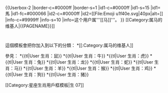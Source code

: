 {{Userbox-2
|border-c=#0000ff
|border-s=1
|id1-c=#0000ff
|id1-s=15
|id1=馬
|id1-fc=#000066
|id2-c=#0000ff
|id2=[[File:Emoji u1f40e.svg|40px|alt=]]
|info-c=#9999ff
|info-s=10
|info=这个用户属'''[[马]]'''。
}}
<includeonly>[[Category:属马的维基人|{{PAGENAME}}]]</includeonly>
<noinclude>
<p style="clear: both; padding-top: 2em">
這個模板會把你加入到以下的分類：
*[[:Category:属马的维基人]]

參見：
*{{tl|User 生肖：鼠}}
*{{tl|User 生肖：牛}}
*{{tl|User 生肖：虎}}
*{{tl|User 生肖：兔}}
*{{tl|User 生肖：龙}}
*{{tl|User 生肖：蛇}}
*{{tl|User 生肖：马}}
*{{tl|User 生肖：羊}}
*{{tl|User 生肖：猴}}
*{{tl|User 生肖：鸡}}
*{{tl|User 生肖：狗}}
*{{tl|User 生肖：猪}}
</p>
[[Category:星座生肖用戶框模板|生 07]]
</noinclude>